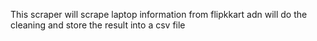 This scraper will scrape laptop information from flipkkart adn will do the cleaning and store the result into a csv file
